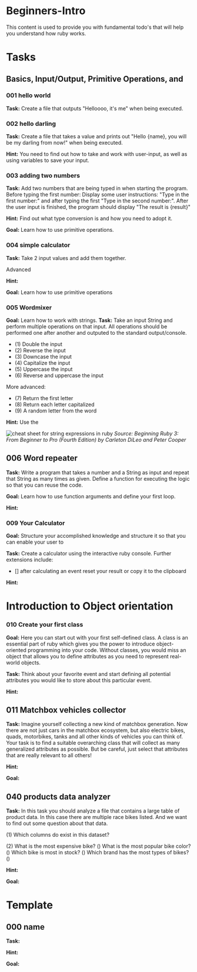 # Beginners-Intro

This content is used to provide you with fundamental todo's that will help you understand how ruby works.


# Tasks

## Basics, Input/Output, Primitive Operations, and 

### 001 hello world

**Task:** Create a file that outputs "Helloooo, it's me" when being executed.


### 002 hello darling

**Task:** Create a file that takes a value and prints out  "Hello {name}, you will be my darling from now!" when being executed.

**Hint:** You need to find out how to take and work with user-input, as well as using variables to save your input.


### 003 adding two numbers

**Task:** Add two numbers that are being typed in when starting the program. Before typing the first number: Display some user instructions: "Type in the first number:" and after typing the first "Type in the second number:". After the user input is finished, the program should display "The result is {result}"

**Hint:** Find out what type conversion is and how you need to adopt it.

**Goal:** Learn how to use primitive operations.

### 004 simple calculator

**Task:** Take 2 input values and add them together. 

Advanced

**Hint:** 

**Goal:** Learn how to use primitive operations

### 005 Wordmixer

**Goal:** Learn how to work with strings.
**Task:** Take an input String and perform multiple operations on that input. All operations should be performed one after another and outputed to the standard output/console.

- (1) Double the input
- (2) Reverse the input
- (3) Downcase the input
- (4) Capitalize the input
- (5) Uppercase the input
- (6) Reverse and uppercase the input

More advanced:
- (7) Return the first letter
- (8) Return each letter capitalized
- (9) A random letter from the word


**Hint:** Use the 

![cheat sheet for string expressions in ruby](image-1.png)
_Source: Beginning Ruby 3: From Beginner to Pro (Fourth Edition) by Carleton DiLeo and Peter Cooper_

## 006 Word repeater

**Task:** Write a program that takes a number and a String as input and repeat that String as many times as given. Define a function for executing the logic so that you can reuse the code.

**Goal:** Learn how to use function arguments and define your first loop.


**Hint:**



### 009 Your Calculator

**Goal:** Structure your accomplished knowledge and structure it so that you can enable your user to 

**Task:** Create a calculator using the interactive ruby console. Further extensions include:
- [] after calculating an event reset your result or copy it to the clipboard

**Hint:** 


# Introduction to Object orientation 

### 010 Create your first class

**Goal:** Here you can start out with your first self-defined class. A class is an essential part of ruby which gives you the power to introduce object-oriented programming into your code. Without classes, you would miss an object that allows you to define attributes as you need to represent real-world objects.

**Task:** Think about your favorite event and start defining all potential attributes you would like to store about this particular event.

**Hint:**


## 011 Matchbox vehicles collector

**Task:** Imagine yourself collecting a new kind of matchbox generation. Now there are not just cars in the matchbox ecosystem, but also electric bikes, quads, motorbikes, tanks and all other kinds of vehicles you can think of. Your task is to find a suitable overarching class that will collect as many generalized attributes as possible. But be careful, just select that attributes that are really relevant to all others!

**Hint:**

**Goal:**


## 040 products data analyzer 

**Task:** In this task you should analyze a file that contains a large table of product data. In this case there are multiple race bikes listed. And we want to find out some question about that data.

(1) Which columns do exist in this dataset?


(2) What is the most expensive bike?
() What is the most popular bike color?
() Which bike is most in stock?
() Which brand has the most types of bikes?
()

**Hint:**

**Goal:**

# Template

## 000 name

**Task:**

**Hint:**

**Goal:**
